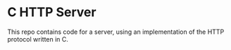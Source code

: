 # C HTTP Server

This repo contains code for a server, using an implementation of the HTTP protocol written in C. 
